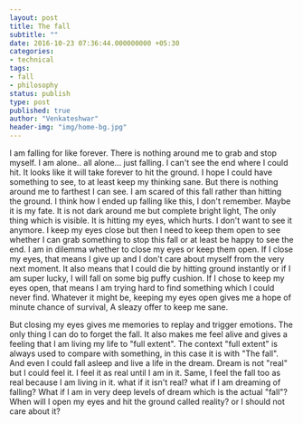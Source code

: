 ```yaml
---
layout: post
title: The fall
subtitle: ""
date: 2016-10-23 07:36:44.000000000 +05:30
categories:
- technical
tags:
- fall
- philosophy
status: publish
type: post
published: true
author: "Venkateshwar"
header-img: "img/home-bg.jpg"
---
```


I am falling for like forever. There is nothing around me to grab and stop myself. I am alone.. all alone... just falling. I can't see the end where I could hit. It looks like it will take forever to hit the ground. I hope I could have something to see, to at least keep my thinking sane. But there is nothing around me to farthest I can see. I am scared of this fall rather than hitting the ground. I think how I ended up falling like this, I don't remember. Maybe it is my fate. It is not dark around me but complete bright light, The only thing which is visible. It is hitting my eyes, which hurts. I don't want to see it anymore. I keep my eyes close but then I need to keep them open to see whether I can grab something to stop this fall or at least be happy to see the end. I am in dilemma whether to close my eyes or keep them open. If I close my eyes, that means I give up and I don't care about myself from the very next moment. It also means that I could die by hitting ground instantly or if I am super lucky, I will fall on some big puffy cushion. If I chose to keep my eyes open, that means I am trying hard to find something which I could never find. Whatever it might be, keeping my eyes open gives me a hope of minute chance of survival, A sleazy offer to keep me sane.

But closing my eyes gives me memories to replay and trigger emotions. The only thing I can do to forget the fall. It also makes me feel alive and gives a feeling that I am living my life to "full extent". The context "full extent" is always used to compare with something, in this case it is with "The fall".  And even I could fall asleep and live a life in the dream. Dream is not "real" but I could feel it. I feel it as real until I am in it. Same, I feel the fall too as real because I am living in it. what if it isn't real? what if I am dreaming of falling? What if I am in very deep levels of dream which is the actual "fall"? When will I open my eyes and hit the ground called reality? or I should not care about it?
